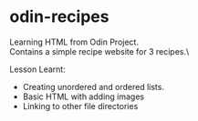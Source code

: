 # odin-recipes
Learning HTML from Odin Project. \
Contains a simple recipe website for 3 recipes.\

Lesson Learnt:
- Creating unordered and ordered lists.
- Basic HTML with adding images
- Linking to other file directories
